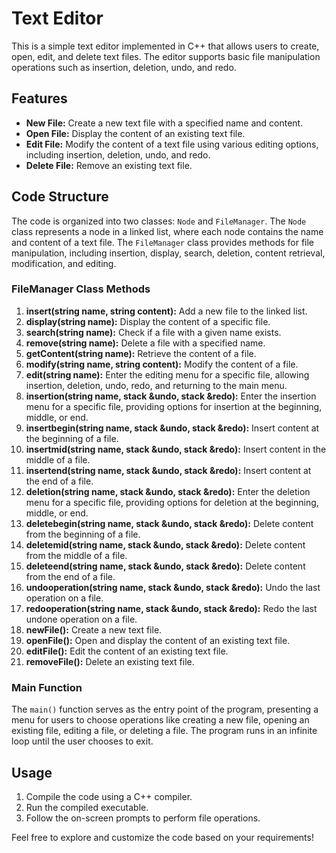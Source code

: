 # Text Editor

This is a simple text editor implemented in C++ that allows users to create, open, edit, and delete text files. The editor supports basic file manipulation operations such as insertion, deletion, undo, and redo.

## Features

- **New File:** Create a new text file with a specified name and content.
- **Open File:** Display the content of an existing text file.
- **Edit File:** Modify the content of a text file using various editing options, including insertion, deletion, undo, and redo.
- **Delete File:** Remove an existing text file.

## Code Structure

The code is organized into two classes: `Node` and `FileManager`. The `Node` class represents a node in a linked list, where each node contains the name and content of a text file. The `FileManager` class provides methods for file manipulation, including insertion, display, search, deletion, content retrieval, modification, and editing.

### FileManager Class Methods

1. **insert(string name, string content):** Add a new file to the linked list.
2. **display(string name):** Display the content of a specific file.
3. **search(string name):** Check if a file with a given name exists.
4. **remove(string name):** Delete a file with a specified name.
5. **getContent(string name):** Retrieve the content of a file.
6. **modify(string name, string content):** Modify the content of a file.
7. **edit(string name):** Enter the editing menu for a specific file, allowing insertion, deletion, undo, redo, and returning to the main menu.
8. **insertion(string name, stack<string> &undo, stack<string> &redo):** Enter the insertion menu for a specific file, providing options for insertion at the beginning, middle, or end.
9. **insertbegin(string name, stack<string> &undo, stack<string> &redo):** Insert content at the beginning of a file.
10. **insertmid(string name, stack<string> &undo, stack<string> &redo):** Insert content in the middle of a file.
11. **insertend(string name, stack<string> &undo, stack<string> &redo):** Insert content at the end of a file.
12. **deletion(string name, stack<string> &undo, stack<string> &redo):** Enter the deletion menu for a specific file, providing options for deletion at the beginning, middle, or end.
13. **deletebegin(string name, stack<string> &undo, stack<string> &redo):** Delete content from the beginning of a file.
14. **deletemid(string name, stack<string> &undo, stack<string> &redo):** Delete content from the middle of a file.
15. **deleteend(string name, stack<string> &undo, stack<string> &redo):** Delete content from the end of a file.
16. **undooperation(string name, stack<string> &undo, stack<string> &redo):** Undo the last operation on a file.
17. **redooperation(string name, stack<string> &undo, stack<string> &redo):** Redo the last undone operation on a file.
18. **newFile():** Create a new text file.
19. **openFile():** Open and display the content of an existing text file.
20. **editFile():** Edit the content of an existing text file.
21. **removeFile():** Delete an existing text file.

### Main Function

The `main()` function serves as the entry point of the program, presenting a menu for users to choose operations like creating a new file, opening an existing file, editing a file, or deleting a file. The program runs in an infinite loop until the user chooses to exit.

## Usage

1. Compile the code using a C++ compiler.
2. Run the compiled executable.
3. Follow the on-screen prompts to perform file operations.

Feel free to explore and customize the code based on your requirements!

